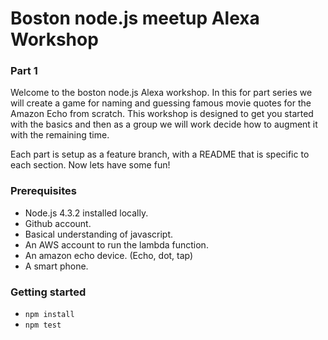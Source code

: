# Boston node.js meetup Alexa Workshop

### Part 1

Welcome to the boston node.js Alexa workshop. In this for part series we will create a game for naming and guessing famous movie quotes for the Amazon Echo from scratch. This workshop is designed to get you started with the basics and then as a group we will work decide how to augment it with the remaining time.

Each part is setup as a feature branch, with a README that is specific to each section. Now lets have some fun!

### Prerequisites

* Node.js 4.3.2 installed locally.
* Github account.
* Basical understanding of javascript.
* An AWS account to run the lambda function.
* An amazon echo device. (Echo, dot, tap)
* A smart phone.

### Getting started

* `npm install`
* `npm test`
